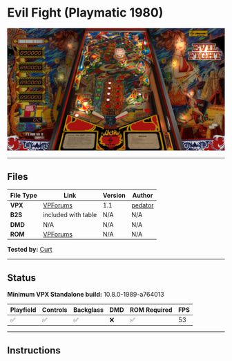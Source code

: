 # Evil Fight (Playmatic 1980)

![Table Preview](../../images/vpx-evilfight-preview.jpg)

---

## Files
| File Type | Link | Version | Author | 
|-----------|--------|----------|--------------|
| **VPX** | [VPForums](https://www.vpforums.org/index.php?s=7f9adf0f67b6ad6437ddbb674a1fda2b&app=downloads&showfile=18762) | 1.1 | [pedator]({https://www.vpforums.org/index.php?s=d955914739f7cb0a9929c1417eb0827d&showuser=141813) |
| **B2S** | included with table | N/A | N/A |
| **DMD** | N/A | N/A |  N/A | N/A |
| **ROM** | [VPForums](https://www.vpforums.org/index.php?app=downloads&showfile=548) | N/A | N/A |

**Tested by:** [Curt](https://github.com/Old-Cyrus)

---

## Status 
**Minimum VPX Standalone build:** 10.8.0-1989-a764013

| Playfield | Controls | Backglass | DMD | ROM Required | FPS | 
|-----------|----------|-----------|-----|--------------|-----|
| :white_check_mark: | :white_check_mark: | :white_check_mark: | :x: | :white_check_mark: | 53 |

---

## Instructions

